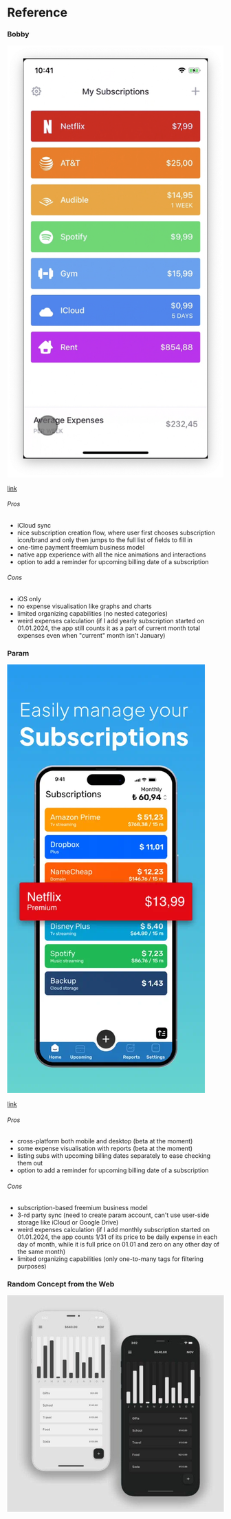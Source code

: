 # Reference

### Bobby

![bobby.png](assets/bobby.png)

[link](https://bobbyapp.co/)

###### Pros

- iCloud sync
- nice subscription creation flow, where user first chooses subscription icon/brand and only then jumps to the full list of fields to fill in
- one-time payment freemium business model
- native app experience with all the nice animations and interactions
- option to add a reminder for upcoming billing date of a subscription

###### Cons

- iOS only
- no expense visualisation like graphs and charts
- limited organizing capabilities (no nested categories)
- weird expenses calculation (if I add yearly subscription started on 01.01.2024, the app still counts it as a part of current month total expenses even when "current" month isn't January)

### Param

![param.webp](assets/param.webp)

[link](https://www.paramapp.com/)

###### Pros

- cross-platform both mobile and desktop (beta at the moment)
- some expense visualisation with reports (beta at the moment)
- listing subs with upcoming billing dates separately to ease checking them out
- option to add a reminder for upcoming billing date of a subscription

###### Cons

- subscription-based freemium business model
- 3-rd party sync (need to create param account, can't use user-side storage like iCloud or Google Drive)
- weird expenses calculation (if I add monthly subscription started on 01.01.2024, the app counts 1/31 of its price to be daily expense in each day of month, while it is full price on 01.01 and zero on any other day of the same month)
- limited organizing capabilities (only one-to-many tags for filtering purposes)

### Random Concept from the Web

![finance-app-concept.jpg](assets/finance-app-concept.jpg)
